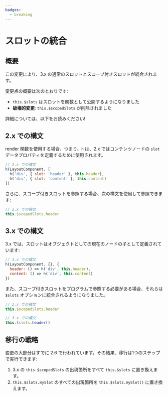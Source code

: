 ```yaml
---
badges:
  - breaking
---
```


# スロットの統合 <MigrationBadges :badges="$frontmatter.badges" />

## 概要

この変更により、3.x の通常のスロットとスコープ付きスロットが統合されます。

変更点の概要は次のとおりです:

- `this.$slots` はスロットを関数として公開するようになりました
- **破壊的変更**: `this.$scopedSlots` が削除されました

詳細については、以下をお読みください!

## 2.x での構文

render 関数を使用する場合、つまり、`h` は、2.x ではコンテンツノードの `slot` データプロパティを定義するために使用されます。

```js
// 2.x での構文
h(LayoutComponent, [
  h('div', { slot: 'header' }, this.header),
  h('div', { slot: 'content' }, this.content)
])
```

さらに、スコープ付きスロットを参照する場合、次の構文を使用して参照できます:

```js
// 2.x での構文
this.$scopedSlots.header
```

## 3.x での構文

3.x では、スロットはオブジェクトとしての現在のノードの子として定義されています:

```js
// 3.x での構文
h(LayoutComponent, {}, {
  header: () => h('div', this.header),
  content: () => h('div', this.content)
})
```

また、スコープ付きスロットをプログラムで参照する必要がある場合、それらは `$slots` オプションに統合されるようになりました。

```js
// 2.x での構文
this.$scopedSlots.header

// 3.x での構文
this.$slots.header()
```

## 移行の戦略

変更の大部分はすでに 2.6 で行われています。その結果、移行は1つのステップで実行できます:

1. 3.x の `this.$scopedSlots` の出現箇所をすべて `this.$slots` に置き換えます。
2. `this.$slots.mySlot` のすべての出現箇所を `this.$slots.mySlot()` に置き換えます。
